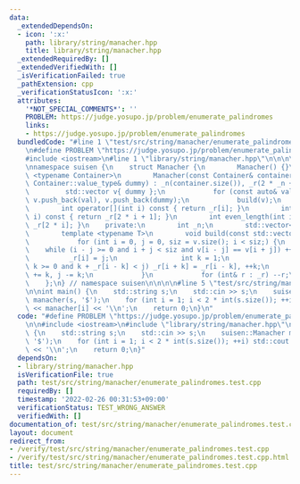 ```yaml
---
data:
  _extendedDependsOn:
  - icon: ':x:'
    path: library/string/manacher.hpp
    title: library/string/manacher.hpp
  _extendedRequiredBy: []
  _extendedVerifiedWith: []
  _isVerificationFailed: true
  _pathExtension: cpp
  _verificationStatusIcon: ':x:'
  attributes:
    '*NOT_SPECIAL_COMMENTS*': ''
    PROBLEM: https://judge.yosupo.jp/problem/enumerate_palindromes
    links:
    - https://judge.yosupo.jp/problem/enumerate_palindromes
  bundledCode: "#line 1 \"test/src/string/manacher/enumerate_palindromes.test.cpp\"\
    \n#define PROBLEM \"https://judge.yosupo.jp/problem/enumerate_palindromes\"\n\n\
    #include <iostream>\n#line 1 \"library/string/manacher.hpp\"\n\n\n\n#include <vector>\n\
    \nnamespace suisen {\n    struct Manacher {\n        Manacher() {}\n        template\
    \ <typename Container>\n        Manacher(const Container& container, const typename\
    \ Container::value_type& dummy) : _n(container.size()), _r(2 * _n + 1) {\n   \
    \         std::vector v{ dummy };\n            for (const auto& val : container)\
    \ v.push_back(val), v.push_back(dummy);\n            build(v);\n        }\n\n\
    \        int operator[](int i) const { return _r[i]; }\n        int odd_length(int\
    \ i) const { return _r[2 * i + 1]; }\n        int even_length(int i) const { return\
    \ _r[2 * i]; }\n    private:\n        int _n;\n        std::vector<int> _r;\n\n\
    \        template <typename T>\n        void build(const std::vector<T>& v) {\n\
    \            for (int i = 0, j = 0, siz = v.size(); i < siz;) {\n            \
    \    while (i - j >= 0 and i + j < siz and v[i - j] == v[i + j]) ++j;\n      \
    \          _r[i] = j;\n                int k = 1;\n                while (i -\
    \ k >= 0 and k + _r[i - k] < j) _r[i + k] = _r[i - k], ++k;\n                i\
    \ += k, j -= k;\n            }\n            for (int& r : _r) --r;\n        }\n\
    \    };\n} // namespace suisen\n\n\n\n#line 5 \"test/src/string/manacher/enumerate_palindromes.test.cpp\"\
    \n\nint main() {\n    std::string s;\n    std::cin >> s;\n    suisen::Manacher\
    \ manacher(s, '$');\n    for (int i = 1; i < 2 * int(s.size()); ++i) std::cout\
    \ << manacher[i] << '\\n';\n    return 0;\n}\n"
  code: "#define PROBLEM \"https://judge.yosupo.jp/problem/enumerate_palindromes\"\
    \n\n#include <iostream>\n#include \"library/string/manacher.hpp\"\n\nint main()\
    \ {\n    std::string s;\n    std::cin >> s;\n    suisen::Manacher manacher(s,\
    \ '$');\n    for (int i = 1; i < 2 * int(s.size()); ++i) std::cout << manacher[i]\
    \ << '\\n';\n    return 0;\n}"
  dependsOn:
  - library/string/manacher.hpp
  isVerificationFile: true
  path: test/src/string/manacher/enumerate_palindromes.test.cpp
  requiredBy: []
  timestamp: '2022-02-26 00:31:53+09:00'
  verificationStatus: TEST_WRONG_ANSWER
  verifiedWith: []
documentation_of: test/src/string/manacher/enumerate_palindromes.test.cpp
layout: document
redirect_from:
- /verify/test/src/string/manacher/enumerate_palindromes.test.cpp
- /verify/test/src/string/manacher/enumerate_palindromes.test.cpp.html
title: test/src/string/manacher/enumerate_palindromes.test.cpp
---
```

